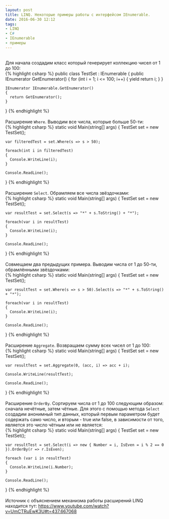 ```yaml
---
layout: post
title: LINQ. Некоторые примеры работы с интерфейсом IEnumerable.
date: 2016-06-30 12:12
tags:
- LINQ
- C#
- IEnumerable
- примеры
---
```

<br>
Для начала создадим класс который генерирует коллекцию чисел от 1 до 100:
<br>
{% highlight csharp %}
  public class TestSet : IEnumerable<int>
  {
    public IEnumerator<int> GetEnumerator()
    {
      for (int i = 1; i <= 100; i++)
      {
        yield return i;
      }
    }
  
    IEnumerator IEnumerable.GetEnumerator()
    {
      return GetEnumerator();
    }
  }
{% endhighlight %}
<br>
<br>
Расширение `Where`. Выводим все числа, которые больше 50-ти:
<br>
{% highlight csharp %}
  static void Main(string[] args)
  {
    TestSet set = new TestSet();
  
    var filteredTest = set.Where(s => s > 50);
  
    foreach(int i in filteredTest)
    {
      Console.WriteLine(i);
    }
    
    Console.ReadLine();
  }
{% endhighlight %}
<br>
<br>
Расширение `Select`. Обрамляем все числа звёздочками:
<br>
{% highlight csharp %}
  static void Main(string[] args)
  {
    TestSet set = new TestSet();
  
    var resultTest = set.Select(s => "*" + s.ToString() + "*");
  
    foreach(var i in resultTest)
    {
      Console.WriteLine(i);
    }
    
    Console.ReadLine();
  }
{% endhighlight %}
<br>
<br>
Совмещаем два предыдущих примера. Выводим числа от 1 до 50-ти, обрамлёнными звёздочками:
<br>
{% highlight csharp %}
  static void Main(string[] args)
  {
    TestSet set = new TestSet();
  
    var resultTest = set.Where(s => s > 50).Select(s => "*" + s.ToString() + "*");
  
    foreach(var i in resultTest)
    {
      Console.WriteLine(i);
    }
    
    Console.ReadLine();
  }
{% endhighlight %}
<br>
<br>
Расширение `Aggregate`. Возвращаем сумму всех чисел от 1 до 100:
<br>
{% highlight csharp %}
  static void Main(string[] args)
  {
    TestSet set = new TestSet();
  
    var resultTest = set.Aggregate(0, (acc, i) => acc + i);
  
    Console.WriteLine(resultTest);
  
    Console.ReadLine();
  }
{% endhighlight %}
<br>
<br>
Расширение `OrderBy`. Сортируем числа от 1 до 100 следующим образом: сначала нечётные, затем чётные. Для этого с помощью метода `Select` создадим анонимный тип данных, который первым параметром будет содержать само число, и вторым - true или false, в зависимости от того, является это число чётным или не является:
<br>
{% highlight csharp %}
  static void Main(string[] args)
  {
    TestSet set = new TestSet();
  
    var resultTest = set.Select(i => new { Number = i, IsEven = i % 2 == 0 }).OrderBy(r => r.IsEven);
  
    foreach (var i in resultTest)
    {
      Console.WriteLine(i.Number);
    }
  
    Console.ReadLine();
  }
{% endhighlight %}
<br>
<br>
Источник с объяснением механизма работы расширений LINQ находится тут: <https://www.youtube.com/watch?v=UmCTRuEwK3U#t=437.667068>
<br>
